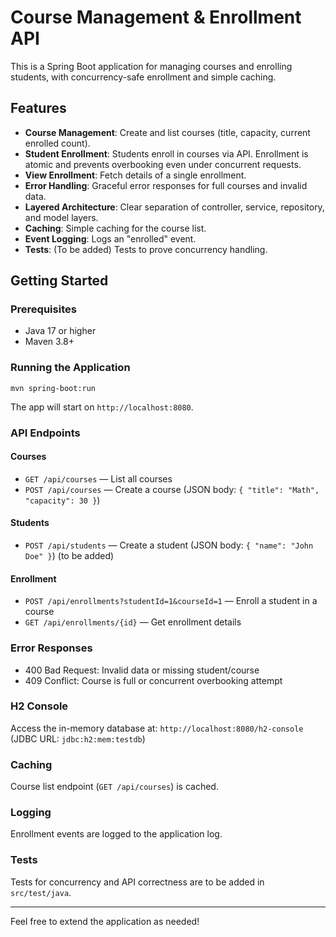 # Course Management & Enrollment API

This is a Spring Boot application for managing courses and enrolling students, with concurrency-safe enrollment and simple caching.

## Features
- **Course Management**: Create and list courses (title, capacity, current enrolled count).
- **Student Enrollment**: Students enroll in courses via API. Enrollment is atomic and prevents overbooking even under concurrent requests.
- **View Enrollment**: Fetch details of a single enrollment.
- **Error Handling**: Graceful error responses for full courses and invalid data.
- **Layered Architecture**: Clear separation of controller, service, repository, and model layers.
- **Caching**: Simple caching for the course list.
- **Event Logging**: Logs an "enrolled" event.
- **Tests**: (To be added) Tests to prove concurrency handling.

## Getting Started

### Prerequisites
- Java 17 or higher
- Maven 3.8+

### Running the Application

```
mvn spring-boot:run
```

The app will start on `http://localhost:8080`.

### API Endpoints

#### Courses
- `GET /api/courses` — List all courses
- `POST /api/courses` — Create a course (JSON body: `{ "title": "Math", "capacity": 30 }`)

#### Students
- `POST /api/students` — Create a student (JSON body: `{ "name": "John Doe" }`) (to be added)

#### Enrollment
- `POST /api/enrollments?studentId=1&courseId=1` — Enroll a student in a course
- `GET /api/enrollments/{id}` — Get enrollment details

### Error Responses
- 400 Bad Request: Invalid data or missing student/course
- 409 Conflict: Course is full or concurrent overbooking attempt

### H2 Console
Access the in-memory database at: `http://localhost:8080/h2-console` (JDBC URL: `jdbc:h2:mem:testdb`)

### Caching
Course list endpoint (`GET /api/courses`) is cached.

### Logging
Enrollment events are logged to the application log.

### Tests
Tests for concurrency and API correctness are to be added in `src/test/java`.

---

Feel free to extend the application as needed!

